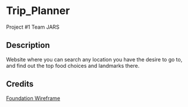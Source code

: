 # Trip_Planner
Project #1 Team JARS

## Description
Website where you can search any location you have the desire to go to, and find out the top food choices and landmarks there.


## Credits

[Foundation Wireframe](https://get.foundation/develop/getting-started.html)